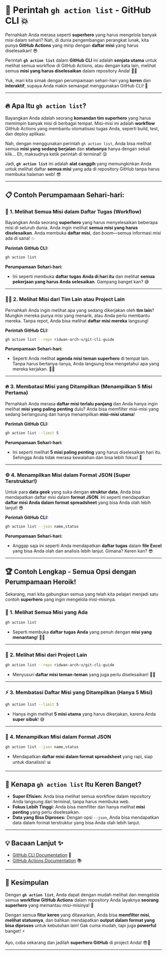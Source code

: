 # 🚀 **Perintah `gh action list` - GitHub CLI** 💥

Pernahkah Anda merasa seperti **superhero** yang harus mengelola banyak misi dalam sehari? Nah, di dunia pengembangan perangkat lunak, kita punya **GitHub Actions** yang mirip dengan **daftar misi** yang harus diselesaikan! 😎

Perintah **`gh action list`** dalam **GitHub CLI** ini adalah **senjata utama** untuk melihat semua workflow di GitHub Actions, atau dengan kata lain, melihat semua **misi yang harus diselesaikan** dalam repository Anda! 🦸‍♂️

Yuk, mari kita simak dengan perumpamaan sehari-hari yang **keren** dan **interaktif**, supaya Anda makin semangat menggunakan GitHub CLI! 💪

---

## 🔥 **Apa Itu `gh action list`?**

Bayangkan Anda adalah seorang **komandan tim superhero** yang harus memimpin banyak misi di berbagai tempat. Misi-misi ini adalah **workflow** GitHub Actions yang membantu otomatisasi tugas Anda, seperti build, test, dan deploy aplikasi. 

Nah, dengan menggunakan perintah `gh action list`, Anda bisa melihat semua **misi yang sedang berjalan** dan **statusnya** hanya dengan sekali klik... Eh, maksudnya ketik perintah di terminal! 😜

Jadi, **`gh action list`** ini adalah **alat canggih** yang memungkinkan Anda untuk melihat daftar **semua misi** yang ada di repository GitHub tanpa harus membuka halaman web! 😎

---

## 📋 **Contoh Perumpamaan Sehari-hari:**

### 🌟 **1. Melihat Semua Misi dalam Daftar Tugas (Workflow)**

Bayangkan Anda seorang **superhero** yang harus menyelesaikan beberapa misi di seluruh dunia. Anda ingin melihat **semua misi yang harus diselesaikan**. Anda membuka **daftar misi**, dan *boom*—semua informasi misi ada di sana! 💥

**Perintah GitHub CLI:**
```bash
gh action list
```

**Perumpamaan Sehari-hari:**
- Ini seperti membuka **daftar tugas Anda di hari itu** dan melihat **semua pekerjaan yang harus Anda selesaikan**. Gampang banget kan? 😅

---

### 🕵️‍♂️ **2. Melihat Misi dari Tim Lain atau Project Lain**

Pernahkah Anda ingin melihat apa yang sedang dikerjakan oleh **tim lain**? Mungkin mereka punya misi yang menarik, atau Anda perlu membantu mereka. Tanpa repot, Anda bisa melihat **daftar misi mereka** langsung!

**Perintah GitHub CLI:**
```bash
gh action list --repo ridwan-arch-v/git-cli-guide
```

**Perumpamaan Sehari-hari:**
- Seperti Anda melihat **agenda misi teman superhero** di tempat lain. Tanpa harus bertanya-tanya, Anda langsung bisa mengetahui apa yang mereka kerjakan. 🦸‍♀️

---

### 🔥 **3. Membatasi Misi yang Ditampilkan (Menampilkan 5 Misi Pertama)**

Pernahkah Anda merasa **daftar misi terlalu panjang** dan Anda hanya ingin melihat **misi yang paling penting** dulu? Anda bisa memfilter misi-misi yang sedang berlangsung dan hanya menampilkan **misi-misi utama**!

**Perintah GitHub CLI:**
```bash
gh action list --limit 5
```

**Perumpamaan Sehari-hari:**
- Ini seperti melihat **5 misi paling penting** yang harus diselesaikan hari itu. Sehingga Anda tidak merasa kewalahan dan bisa lebih fokus! 🎯

---

### ⚙️ **4. Menampilkan Misi dalam Format JSON (Super Terstruktur!)**

Untuk para **data geek** yang suka dengan **struktur data**, Anda bisa mendapatkan daftar misi dalam **format JSON**. Ini seperti mendapatkan **daftar misi Anda dalam format spreadsheet** yang bisa Anda olah lebih lanjut! 😎

**Perintah GitHub CLI:**
```bash
gh action list --json name,status
```

**Perumpamaan Sehari-hari:**
- Anggap saja ini seperti Anda mendapatkan **daftar tugas** dalam **file Excel** yang bisa Anda olah dan analisis lebih lanjut. Gimana? Keren kan? 😎

---

## 🏆 **Contoh Lengkap - Semua Opsi dengan Perumpamaan Heroik!**

Sekarang, mari kita gabungkan semua yang telah kita pelajari menjadi satu contoh **superhero** yang ingin mengelola misi-misinya.

### 🚀 **1. Melihat Semua Misi yang Ada**
```bash
gh action list
```
- Seperti membuka **daftar tugas Anda** yang penuh dengan **misi yang menantang**! 🦸‍♂️

---

### 🏅 **2. Melihat Misi dari Project Lain**
```bash
gh action list --repo ridwan-arch-v/git-cli-guide
```
- Menyusuri **daftar misi teman-teman** yang juga perlu diselesaikan! 👯‍♂️

---

### ⚡ **3. Membatasi Daftar Misi yang Ditampilkan (Hanya 5 Misi)**
```bash
gh action list --limit 5
```
- Hanya ingin melihat **5 misi utama** yang harus dikerjakan, karena Anda **super sibuk**! 😅

---

### 🧠 **4. Menampilkan Misi dalam Format JSON**
```bash
gh action list --json name,status
```
- Mendapatkan **daftar misi dalam format spreadsheet** yang rapi, siap untuk dianalisis! 📊

---

## 🚀 **Kenapa `gh action list` Itu Keren Banget?**

- **Super Efisien:** Anda bisa melihat semua workflow dalam repository Anda langsung dari terminal, tanpa harus membuka web.
- **Fokus Lebih Tinggi:** Anda bisa memfilter dan hanya melihat **misi penting** yang perlu diselesaikan.
- **Data yang Bisa Diproses:** Dengan opsi `--json`, Anda bisa mendapatkan data dalam format terstruktur yang bisa Anda olah lebih lanjut.

---

## 💡 **Bacaan Lanjut** ✨

- [GitHub CLI Documentation](https://cli.github.com/manual/gh_action_list) 📘
- [GitHub Actions Documentation](https://docs.github.com/en/actions) 📚

---

## 🎉 **Kesimpulan**

Dengan **`gh action list`**, Anda dapat dengan mudah melihat dan mengelola semua **workflow GitHub Actions** dalam repository Anda layaknya **seorang superhero** yang memantau misi-misinya! 🚀

Dengan semua **fitur keren** yang ditawarkan, Anda bisa **memfilter misi**, **melihat statusnya**, dan bahkan mendapatkan **output dalam format yang bisa diproses** untuk kebutuhan lain! Gak cuma mudah, tapi juga **powerful** banget! ⚡

Ayo, coba sekarang dan jadilah **superhero GitHub** di project Anda! 😎💪

---